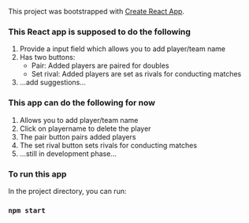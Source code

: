 This project was bootstrapped with [Create React App](https://github.com/facebook/create-react-app).

### This React app is supposed to do the following
<ol>
<li>Provide a input field which allows you to add player/team name</li>
<li>Has two buttons:
<ul>
    <li>Pair: Added players are paired for doubles</li>
    <li>Set rival: Added players are set as rivals for conducting matches</li>
</ul>
</li>
<li>...add suggestions...</li>
</ol>

### This app can do the following for now
<ol>
<li>Allows you to add player/team name</li>
<li>Click on playername to delete the player</li>
<li>The pair button pairs added players</li>
<li>The set rival button sets rivals for conducting matches</li>
<li>...still in development phase...</li>
</ol>

### To run this app
In the project directory, you can run:

### `npm start`
